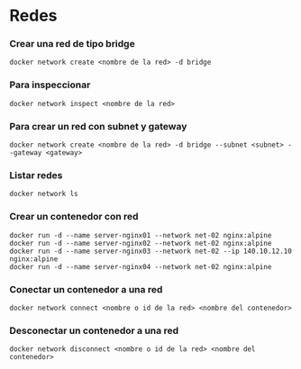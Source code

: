 # Redes

### Crear una red de tipo bridge

```
docker network create <nombre de la red> -d bridge
```

### Para inspeccionar

```
docker network inspect <nombre de la red>
```

### Para crear un red con subnet y gateway

```
docker network create <nombre de la red> -d bridge --subnet <subnet> --gateway <gateway>
```

### Listar redes

```
docker network ls
```

### Crear un contenedor con red

```
docker run -d --name server-nginx01 --network net-02 nginx:alpine
docker run -d --name server-nginx02 --network net-02 nginx:alpine
docker run -d --name server-nginx03 --network net-02 --ip 140.10.12.10  nginx:alpine
docker run -d --name server-nginx04 --network net-02 nginx:alpine
```

### Conectar un contenedor a una red

```
docker network connect <nombre o id de la red> <nombre del contenedor>
```

### Desconectar un contenedor a una red

```
docker network disconnect <nombre o id de la red> <nombre del contenedor>
```
